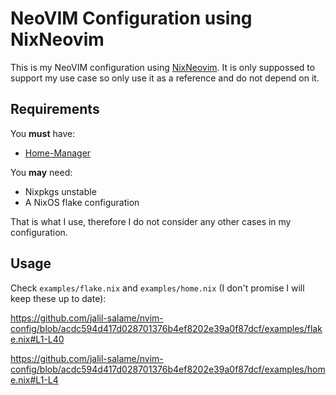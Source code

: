 # NeoVIM Configuration using NixNeovim

This is my NeoVIM configuration using
[NixNeovim](https://github.com/NixNeovim/NixNeovim). It is only suppossed to
support my use case so only use it as a reference and do not depend on it.

## Requirements

You **must** have:

- [Home-Manager](https://github.com/nix-community/home-manager)

You **may** need:

- Nixpkgs unstable
- A NixOS flake configuration

That is what I use, therefore I do not consider any other cases in my
configuration.

## Usage

Check `examples/flake.nix` and `examples/home.nix` (I don't promise I will keep these up to date):

https://github.com/jalil-salame/nvim-config/blob/acdc594d417d028701376b4ef8202e39a0f87dcf/examples/flake.nix#L1-L40

https://github.com/jalil-salame/nvim-config/blob/acdc594d417d028701376b4ef8202e39a0f87dcf/examples/home.nix#L1-L4
